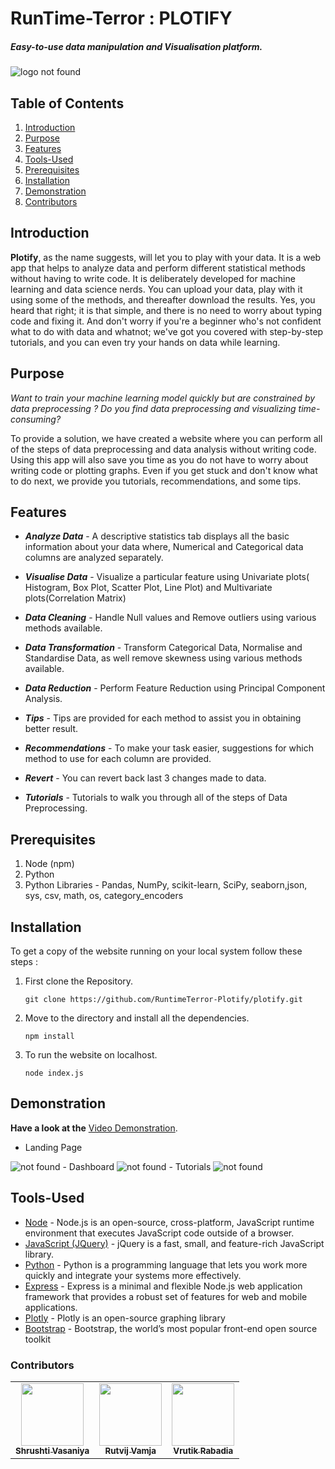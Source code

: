 # RunTime-Terror : PLOTIFY

##### Easy-to-use data manipulation and Visualisation platform.

![logo not found]()

## Table of Contents

1. [Introduction](#Introduction)
2. [Purpose](#Introduction)
3. [Features](#Features)
4. [Tools-Used](#Tools-Used)
5. [Prerequisites](#Prerequirites)
6. [Installation](#Installation)
7. [Demonstration](#Demonstration)
8. [Contributors](#Contributions)

## Introduction

**Plotify**, as the name suggests, will let you to play with your data. It is a web app that helps to analyze data and perform different statistical methods without having to write code. It is deliberately developed for machine learning and data science nerds. You can upload your data, play with it using some of the methods, and thereafter download the results. Yes, you heard that right; it is that simple, and there is no need to worry about typing code and fixing it. And don't worry if you're a beginner who's not confident what to do with data and whatnot; we've got you covered with step-by-step tutorials, and you can even try your hands on data while learning.

## Purpose

_*Want to train your machine learning model quickly but are constrained by data preprocessing ?*_
_*Do you find data preprocessing and visualizing time-consuming?*_

To provide a solution, we have created a website where you can perform all of the steps of data preprocessing and data analysis without writing code. Using this app will also save you time as you do not have to worry about writing code or plotting graphs. Even if you get stuck and don't know what to do next, we provide you tutorials, recommendations, and some tips.

## Features

- **_Analyze Data_** - A descriptive statistics tab displays all the basic information about your data where, Numerical and Categorical data columns are analyzed separately.

- **_Visualise Data_** - Visualize a particular feature using Univariate plots( Histogram, Box Plot, Scatter Plot, Line Plot) and Multivariate plots(Correlation Matrix)

- **_Data Cleaning_** - Handle Null values and Remove outliers using various methods available.

- **_Data Transformation_** - Transform Categorical Data, Normalise and Standardise Data, as well remove skewness using various methods available.  
- **_Data Reduction_** - Perform Feature Reduction using Principal Component Analysis.
- **_Tips_** - Tips are provided for each method to assist you in obtaining better result.
- **_Recommendations_** - To make your task easier, suggestions for which method to use for each column are provided.
- **_Revert_** - You can revert back last 3 changes made to data.
- **_Tutorials_** - Tutorials to walk you through all of the steps of Data Preprocessing. 

## Prerequisites

1. Node (npm)
2. Python
3. Python Libraries - Pandas, NumPy, scikit-learn, SciPy, seaborn,json, sys, csv, math, os, category_encoders

## Installation

To get a copy of the website running on your local system follow these steps :

1.  First clone the Repository.

    ```git clone https://github.com/RuntimeTerror-Plotify/plotify.git```

2.  Move to the directory and install all the dependencies.

    ```npm install```

3.  To run the website on localhost.

    ```node index.js```

## Demonstration

**Have a look at the** <a href="https://google.com/">Video Demonstration</a>. 

- Landing Page
<img src="" alt="not found">
- Dashboard
<img src="" alt="not found">
- Tutorials
<img src="" alt="not found">

## Tools-Used

- <a href="https://nodejs.org/">Node</a> - Node.js is an open-source, cross-platform, JavaScript runtime environment that executes JavaScript code outside of a browser.
- <a href="https://jquery.com/">JavaScript (JQuery)</a> - jQuery is a fast, small, and feature-rich JavaScript library.
- <a href="https://www.python.org/">Python</a> - Python is a programming language that lets you work more quickly and integrate your systems more effectively.
- <a href="https://expressjs.com/">Express</a> - Express is a minimal and flexible Node.js web application framework that provides a robust set of features for web and mobile applications.
- <a href="https://plotly.com/">Plotly</a> - Plotly is an open-source graphing library
- <a href="https://getbootstrap.com/">Bootstrap</a> - Bootstrap, the world’s most popular front-end open source toolkit

### Contributors
<table>
    <tr>
        <td align="center"><a href="https://github.com/shrushti22"><img src="https://avatars.githubusercontent.com/shrushti22" width="100px;" alt=""/><br /><sub><b>Shrushti Vasaniya</b></sub></a><br /></td>
        <td align="center"><a href="https://github.com/RutvijDv"><img src="https://avatars.githubusercontent.com/RutvijDv" width="100px;" alt=""/><br /><sub><b>Rutvij Vamja</b></sub></a><br /></td>
        <td align="center"><a href="https://github.com/vrutikrabadia"><img src="https://avatars.githubusercontent.com/vrutikrabadia" width="100px;" alt=""/><br /><sub><b>Vrutik Rabadia</b></sub></a><br /></td>
    </tr>
</table>    

